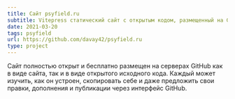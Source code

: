```yaml
---
title: Сайт psyfield.ru
subtitle: Vitepress статический сайт с открытым кодом, размещенный на GitHub
date: 2021-03-20
tags: psyfield
url: https://github.com/davay42/psyfield.ru
type: project
---
```


Сайт полностью открыт и бесплатно размещен на серверах GitHub как в виде сайта, так и в виде открытого исходного кода. Каждый может изучить, как он устроен, скопировать себе и даже предложить свои правки, дополнения и публикации через интерфейс GitHub.
